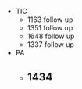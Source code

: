- TIC
  - 1163 follow up
  - 1351 follow up
  - 1648 follow up
  - 1337 follow up
- PA
  - 1434
    -